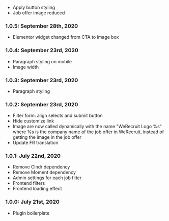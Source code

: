 * Apply button styling
* Job offer image reduced

### 1.0.5: September 28th, 2020
* Elementor widget changed from CTA to image box

### 1.0.4: September 23rd, 2020
* Paragraph styling on mobile
* Image width

### 1.0.3: September 23rd, 2020
* Paragraph styling

### 1.0.2: September 23rd, 2020
* Filter form: align selects and submit button
* Hide customize link
* Image are now called dynamically with the name "WeRecruit Logo %s" where %s is the company name of the job offer in WeRecruit, instead of getting the image in the job offer
* Update FR translation

### 1.0.1: July 22nd, 2020
* Remove Clndr dependency
* Remove Moment dependency
* Admin settings for each job filter
* Frontend filters
* Frontend loading effect

### 1.0.0: July 21st, 2020
* Plugin boilerplate